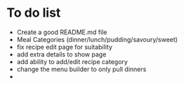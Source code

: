 # To do list

- Create a good README.md file
- Meal Categories (dinner/lunch/pudding/savoury/sweet)
- fix recipe edit page for suitability
- add extra details to show page
- add ability to add/edit recipe category
- change the menu builder to only pull dinners
- 